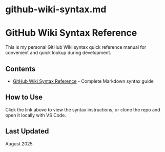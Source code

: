 # github-wiki-syntax.md

# GitHub Wiki Syntax Reference

This is my personal GitHub Wiki syntax quick reference manual for convenient and quick lookup during development.

## Contents
- [GitHub Wiki Syntax Reference](github-wiki-syntax.md) - Complete Markdown syntax guide

## How to Use
Click the link above to view the syntax instructions, or clone the repo and open it locally with VS Code.

## Last Updated
August 2025
